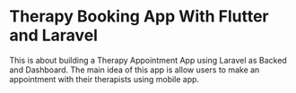 # Therapy Booking App With Flutter and Laravel
This is about building a Therapy Appointment App using Laravel as Backed and Dashboard. The main idea of this app is allow users to make an appointment with their therapists using mobile app. 
